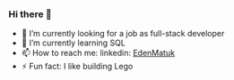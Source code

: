 ### Hi there 👋

- 🔭 I’m currently looking for a job as full-stack developer
- 🌱 I’m currently learning SQL
- 📫 How to reach me: linkedin: [EdenMatuk](https://www.linkedin.com/in/eden-matuk-b2407b219/)
- ⚡ Fun fact: I like building Lego

